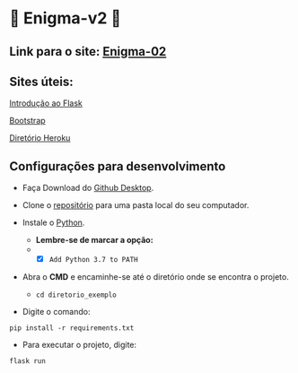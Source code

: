 # :closed_lock_with_key: Enigma-v2 :closed_lock_with_key:


## Link para o site: [Enigma-02](https://enigma-002.herokuapp.com/)

## Sites úteis:

[Introdução ao Flask](https://flask.palletsprojects.com/en/1.1.x/quickstart/#routing)

[Bootstrap](https://getbootstrap.com/)

[Diretório Heroku](https://devcenter.heroku.com/categories/reference)


## Configurações para desenvolvimento

* Faça Download do [Github Desktop](https://desktop.github.com/).

* Clone o [repositório](https://github.com/paodealho404/enigma-v2.git) para uma pasta local do seu computador.

* Instale o [Python](https://www.python.org/downloads/).
    * __Lembre-se de marcar a opção:__
    * - [x] `Add Python 3.7 to PATH`
    
* Abra o **CMD** e encaminhe-se até o diretório onde se encontra o projeto.
    * `cd diretorio_exemplo`
    
* Digite o comando:
```
pip install -r requirements.txt
```

* Para executar o projeto, digite:
```
flask run
```
